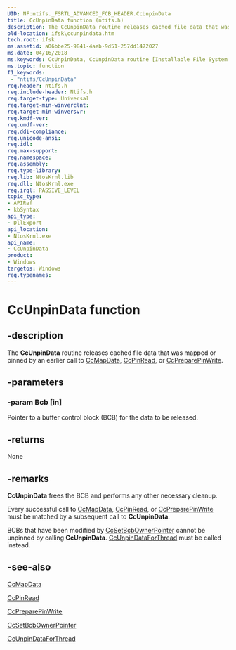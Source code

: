 ```yaml
---
UID: NF:ntifs._FSRTL_ADVANCED_FCB_HEADER.CcUnpinData
title: CcUnpinData function (ntifs.h)
description: The CcUnpinData routine releases cached file data that was mapped or pinned by an earlier call to CcMapData, CcPinRead, or CcPreparePinWrite.
old-location: ifsk\ccunpindata.htm
tech.root: ifsk
ms.assetid: a06bbe25-9841-4aeb-9d51-257dd1472027
ms.date: 04/16/2018
ms.keywords: CcUnpinData, CcUnpinData routine [Installable File System Drivers], ccref_ba560a38-4d3b-409f-b1ea-19c3a117615e.xml, ifsk.ccunpindata, ntifs/CcUnpinData
ms.topic: function
f1_keywords:
 - "ntifs/CcUnpinData"
req.header: ntifs.h
req.include-header: Ntifs.h
req.target-type: Universal
req.target-min-winverclnt: 
req.target-min-winversvr: 
req.kmdf-ver: 
req.umdf-ver: 
req.ddi-compliance: 
req.unicode-ansi: 
req.idl: 
req.max-support: 
req.namespace: 
req.assembly: 
req.type-library: 
req.lib: NtosKrnl.lib
req.dll: NtosKrnl.exe
req.irql: PASSIVE_LEVEL
topic_type:
- APIRef
- kbSyntax
api_type:
- DllExport
api_location:
- NtosKrnl.exe
api_name:
- CcUnpinData
product:
- Windows
targetos: Windows
req.typenames: 
---
```


# CcUnpinData function


## -description


The <b>CcUnpinData</b> routine releases cached file data that was mapped or pinned by an earlier call to <a href="https://msdn.microsoft.com/library/windows/hardware/ff539155">CcMapData</a>, <a href="https://msdn.microsoft.com/library/windows/hardware/ff539180">CcPinRead</a>, or <a href="https://msdn.microsoft.com/library/windows/hardware/ff539183">CcPreparePinWrite</a>.


## -parameters




### -param Bcb [in]

Pointer to a buffer control block (BCB) for the data to be released.


## -returns



None




## -remarks



<b>CcUnpinData</b> frees the BCB and performs any other necessary cleanup.

Every successful call to <a href="https://msdn.microsoft.com/library/windows/hardware/ff539155">CcMapData</a>, <a href="https://msdn.microsoft.com/library/windows/hardware/ff539180">CcPinRead</a>, or <a href="https://msdn.microsoft.com/library/windows/hardware/ff539183">CcPreparePinWrite</a> must be matched by a subsequent call to <b>CcUnpinData</b>. 

BCBs that have been modified by <a href="https://msdn.microsoft.com/library/windows/hardware/ff539207">CcSetBcbOwnerPointer</a> cannot be unpinned by calling <b>CcUnpinData</b>. <a href="https://msdn.microsoft.com/library/windows/hardware/ff539231">CcUnpinDataForThread</a> must be called instead.




## -see-also




<a href="https://msdn.microsoft.com/library/windows/hardware/ff539155">CcMapData</a>



<a href="https://msdn.microsoft.com/library/windows/hardware/ff539180">CcPinRead</a>



<a href="https://msdn.microsoft.com/library/windows/hardware/ff539183">CcPreparePinWrite</a>



<a href="https://msdn.microsoft.com/library/windows/hardware/ff539207">CcSetBcbOwnerPointer</a>



<a href="https://msdn.microsoft.com/library/windows/hardware/ff539231">CcUnpinDataForThread</a>
 

 

